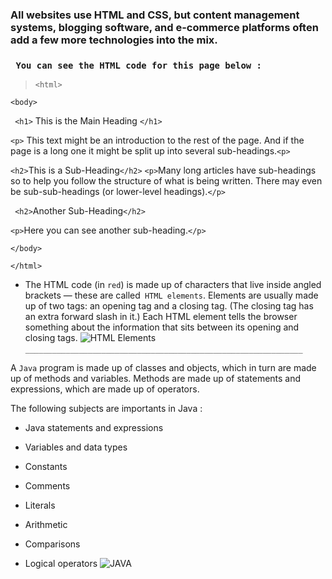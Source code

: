 ### All websites use HTML and CSS, but content management systems, blogging software, and e-commerce platforms often add a few more technologies into the mix.
### ` You can see the HTML code for this page below :`

> ` <html> ` 

  `<body> `
 
 ` <h1>`
 This is the Main Heading `</h1>`

 `<p>`
This text might be an introduction to the rest of
  the page. And if the page is a long one it might
  be split up into several sub-headings.`<p>`

 `<h2>`This is a Sub-Heading`</h2>`
 `<p>`Many long articles have sub-headings so to help
 you follow the structure of what is being written.
 There may even be sub-sub-headings (or lower-level
 headings).`</p>`

` <h2>`Another Sub-Heading`</h2>`

 `<p>`Here you can see another sub-heading.`</p>`

`</body>`

`</html>`
* The HTML code (in ` red `) is made up of characters that live inside angled
brackets — these are called` HTML elements`. Elements are usually
made up of two tags: an opening tag and a closing tag. (The closing tag
has an extra forward slash in it.) Each HTML element tells the browser
something about the information that sits between its opening and
closing tags.
![HTML Elements](https://tutorial.techaltum.com/images/element.png)
`______________________________________________________________`

A `Java` program is made up of classes and objects, which in turn are made up of methods and variables. Methods are made up of statements and expressions, which are made up of operators.



The following subjects are importants in Java :

* Java statements and expressions

* Variables and data types

* Constants

* Comments

* Literals

* Arithmetic

* Comparisons

* Logical operators
![JAVA](https://artoftesting.com/wp-content/uploads/2020/03/Basics-of-Java-programming-1280x720.jpg)
